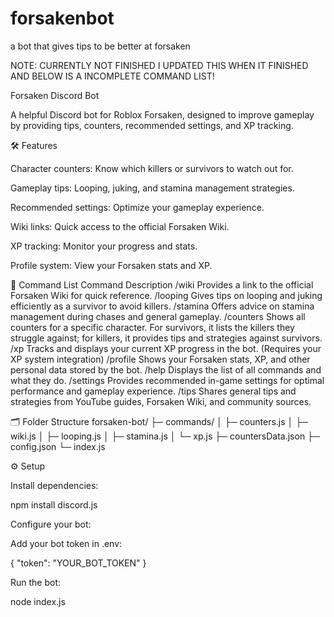# forsakenbot
a bot that gives tips to be better at forsaken

NOTE:  CURRENTLY NOT FINISHED I UPDATED THIS WHEN IT FINISHED AND BELOW IS A INCOMPLETE COMMAND LIST!


Forsaken Discord Bot

A helpful Discord bot for Roblox Forsaken, designed to improve gameplay by providing tips, counters, recommended settings, and XP tracking.

🛠 Features

Character counters: Know which killers or survivors to watch out for.

Gameplay tips: Looping, juking, and stamina management strategies.

Recommended settings: Optimize your gameplay experience.

Wiki links: Quick access to the official Forsaken Wiki.

XP tracking: Monitor your progress and stats.

Profile system: View your Forsaken stats and XP.

📜 Command List
Command	Description
/wiki	Provides a link to the official Forsaken Wiki for quick reference.
/looping	Gives tips on looping and juking efficiently as a survivor to avoid killers.
/stamina	Offers advice on stamina management during chases and general gameplay.
/counters <character>	Shows all counters for a specific character. For survivors, it lists the killers they struggle against; for killers, it provides tips and strategies against survivors.
/xp	Tracks and displays your current XP progress in the bot. (Requires your XP system integration)
/profile	Shows your Forsaken stats, XP, and other personal data stored by the bot.
/help	Displays the list of all commands and what they do.
/settings	Provides recommended in-game settings for optimal performance and gameplay experience.
/tips	Shares general tips and strategies from YouTube guides, Forsaken Wiki, and community sources.


🗂 Folder Structure
forsaken-bot/
├─ commands/
│  ├─ counters.js
│  ├─ wiki.js
│  ├─ looping.js
│  ├─ stamina.js
│  └─ xp.js
├─ countersData.json
├─ config.json
└─ index.js

⚙️ Setup

Install dependencies:

npm install discord.js


Configure your bot:

Add your bot token in .env:

{
  "token": "YOUR_BOT_TOKEN"
}


Run the bot:

node index.js

